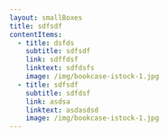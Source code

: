 ```yaml
---
layout: smallBoxes
title: sdfsdf
contentItems:
  - title: dsfds
    subtitle: sdfsdf
    link: sdffdsf
    linktext: sdfdsfs
    image: /img/bookcase-istock-1.jpg
  - title: sdfsdf
    subtitle: sdfdsf
    link: asdsa
    linktext: asdasdsd
    image: /img/bookcase-istock-1.jpg
---
```

